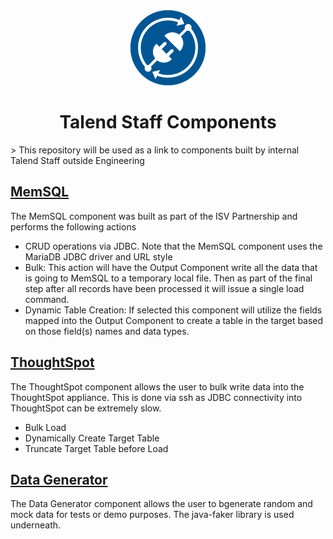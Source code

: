 <div align="center">
    <img src="https://raw.githubusercontent.com/Talend/component-runtime/master/talend-component-kit-intellij-plugin/src/main/resources/tacokit_logo.png"/>
</div>
<h1 align="center">
Talend Staff Components
</h1>
> This repository will be used as a link to components built by internal Talend Staff outside Engineering

## [MemSQL](https://github.com/Talend/memsql-component)
The MemSQL component was built as part of the ISV Partnership and performs the following actions
* CRUD operations via JDBC. Note that the MemSQL component uses the MariaDB JDBC driver and URL style
* Bulk: This action will have the Output Component write all the data that is going to MemSQL to a temporary local file.
Then as part of the final step after all records have been processed it will issue a single load command.
* Dynamic Table Creation: If selected this component will utilize the fields mapped into the Output Component to create
a table in the target based on those field(s) names and data types.

## [ThoughtSpot](https://github.com/Talend/thoughtspot-component)
The ThoughtSpot component allows the user to bulk write data into the ThoughtSpot appliance. This is done via
ssh as JDBC connectivity into ThoughtSpot can be extremely slow. 
* Bulk Load
* Dynamically Create Target Table
* Truncate Target Table before Load 

## [Data Generator](https://github.com/Talend/datagenerator-component)
The Data Generator component allows the user to bgenerate random and mock data for tests or demo purposes. The java-faker library is used underneath.